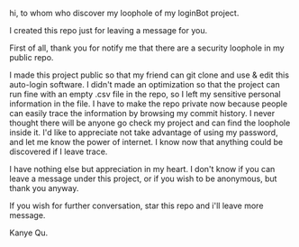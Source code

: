 hi, to whom who discover my loophole of my loginBot project.

I created this repo just for leaving a message for you.

First of all, thank you for notify me that there are a security loophole in my public repo.

I made this project public so that my friend can git clone and use & edit this auto-login software. I didn't made an optimization so that the project can run fine with an empty .csv file in the repo, so I left my sensitive personal information in the file. I have to make the repo private now because people can easily trace the information by browsing my commit history. I never thought there will be anyone go check my project and can find the loophole inside it. I'd like to appreciate not take advantage of using my password, and let me know the power of internet. I know now that anything could be discovered if I leave trace.

I have nothing else but appreciation in my heart. I don't know if you can leave a message under this project, or if you wish to be anonymous, but thank you anyway.

If you wish for further conversation, star this repo and i'll leave more message.

Kanye Qu.

